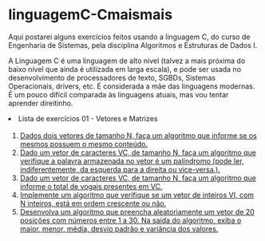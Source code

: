 # linguagemC-Cmaismais
Aqui postarei alguns exercícios feitos usando a linguagem C, do curso de Engenharia de Sistemas, pela disciplina Algoritmos e Estruturas de Dados I.

A Linguagem C é uma linguagem de alto nível (talvez a mais próxima do baixo nível que ainda é utilizada em larga escala), e pode ser usada no desenvolvimento de processadores de texto, SGBDs, Sistemas Operacionais, drivers, etc.
É considerada a mãe das linguagens modernas. É um pouco difícil comparada às linguagens atuais, mas vou tentar aprender direitinho.

<li> Lista de exercícios 01 - Vetores e Matrizes 
<ol>
<br>
<li><a href="https://github.com/GabrielaNR/linguagemC-Cmaismais/blob/main/exercicio1.c">Dados dois vetores de tamanho N, faça um algoritmo que informe se os mesmos possuem o mesmo conteúdo.</a> </li>
<li><a href="https://github.com/GabrielaNR/linguagemC-Cmaismais/blob/main/exercicio2.c">Dado um vetor de caracteres VC, de tamanho N, faça um algoritmo que verifique a palavra armazenada no vetor é um palíndromo (pode ler, indiferentemente, da esquerda para a direita ou vice-versa.).</a></li>
<li><a href="https://github.com/GabrielaNR/linguagemC-Cmaismais/blob/main/exercicio3.c">Dado um vetor de caracteres VC, de tamanho N, faça um algoritmo que informe o total de vogais presentes em VC.</a></li>
<li><a href="https://github.com/GabrielaNR/linguagemC-Cmaismais/blob/main/exercicio4.c">Implemente um algoritmo que verifique se um vetor de inteiros VI, com N inteiros, está em ordem crescente ou não.</a></li>
<li><a href="https://github.com/GabrielaNR/linguagemC-Cmaismais/blob/main/exercio05.c">Desenvolva um algoritmo que preencha aleatoriamente um vetor de 20 posições com números entre 1 a 30. Na saída do algoritmo, exiba o maior, menor, média, desvio padrão e variância dos valores.</a></li>
</ol>
</li>

